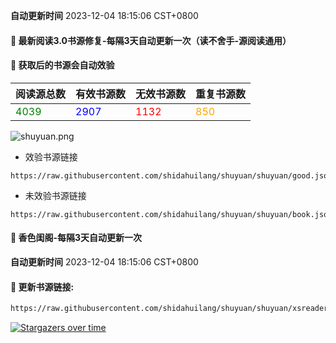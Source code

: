 **自动更新时间** 2023-12-04 18:15:06 CST+0800
#### 🚩 最新阅读3.0书源修复-每隔3天自动更新一次（读不舍手-源阅读通用）
#### 🚩 获取后的书源会自动效验

<!-- 更新位置开始 -->
| 阅读源总数 | 有效书源数 | 无效书源数 | 重复书源数 |
|------------|------------|------------|--------------|
| <span style="color:green;">4039</span> | <span style="color:blue;">2907</span> | <span style="color:red;">1132</span> | <span style="color:orange;">850</span> |
<!-- 更新位置结束 -->
![shuyuan.png](img/shuyuan.png)
- 效验书源链接
```
https://raw.githubusercontent.com/shidahuilang/shuyuan/shuyuan/good.json
```
- 未效验书源链接
```
https://raw.githubusercontent.com/shidahuilang/shuyuan/shuyuan/book.json
```

#### 🚩 香色闺阁-每隔3天自动更新一次

**自动更新时间** 2023-12-04 18:15:06 CST+0800

#### 🚩 更新书源链接:
 
 ``` bash
https://raw.githubusercontent.com/shidahuilang/shuyuan/shuyuan/xsreader/new/resources.txt
 ```

[![Stargazers over time](https://starchart.cc/shidahuilang/shuyuan.svg)](https://starchart.cc/shidahuilang/shuyuan)
